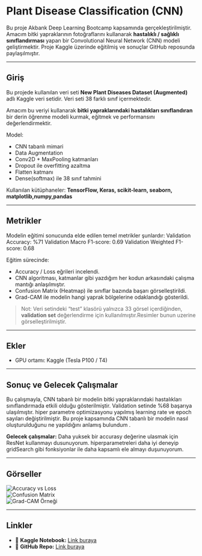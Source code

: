 # Plant Disease Classification (CNN)

Bu proje Akbank Deep Learning Bootcamp kapsamında gerçekleştirilmiştir. Amacım bitki yapraklarının fotoğraflarını kullanarak **hastalıklı / sağlıklı sınıflandırması** yapan bir Convolutional Neural Network (CNN) modeli geliştirmektir. Proje Kaggle üzerinde eğitilmiş ve sonuçlar GitHub reposunda paylaşılmıştır.  

---

## Giriş

Bu projede kullanılan veri seti **New Plant Diseases Dataset (Augmented)** adlı Kaggle veri setidir. Veri seti 38 farklı sınıf içermektedir. 

Amacım bu veriyi kullanarak **bitki yapraklarındaki hastalıkları sınıflandıran** bir derin öğrenme modeli kurmak, eğitmek ve performansını değerlendirmektir.  

Model:
- CNN tabanlı mimari
- Data Augmentation   
- Conv2D + MaxPooling katmanları  
- Dropout ile overfitting azaltma
- Flatten katmanı  
- Dense(softmax) ile 38 sınıf tahmini  

Kullanılan kütüphaneler: **TensorFlow, Keras, scikit-learn, seaborn, matplotlib,numpy,pandas**

---

## Metrikler

Modelin eğitimi sonucunda elde edilen temel metrikler şunlardır:
Validation Accuracy: %71
Validation Macro F1-score: 0.69
Validation Weighted F1-score: 0.68


Eğitim sürecinde:
- Accuracy / Loss eğrileri incelendi.
- CNN algoritması, katmanlar gibi yazdığım her kodun arkasındaki çalışma mantığı anlaşılmıştır.  
- Confusion Matrix (Heatmap) ile sınıflar bazında başarı görselleştirildi.  
- Grad-CAM ile modelin hangi yaprak bölgelerine odaklandığı gösterildi.  

> Not: Veri setindeki “test” klasörü yalnızca 33 görsel içerdiğinden, **validation set** değerlendirme için kullanılmıştır.Resimler bunun uzerine görselleştirilmiştir.

---

## Ekler

- GPU ortamı: Kaggle (Tesla P100 / T4)   

---

## Sonuç ve Gelecek Çalışmalar

Bu çalışmayla, CNN tabanlı bir modelin bitki yapraklarındaki hastalıkları sınıflandırmada etkili olduğu gösterilmiştir. Validation setinde %68 başarıya ulaşılmıştır. hiper parametre optimizasyonu yapılmış learning rate ve epoch sayıları değiştirilmiştir.
Bu proje kapsamında CNN tabanlı bir modelin nasıl oluşturulduğunu ne yapıldığını anlamış bulundum .

**Gelecek çalışmalar:**
Daha yuksek bir accurasy değerine ulasmak için ResNet kullanmayı dusunuyorum.
hiperparametreleri daha iyi deneyip gridSearch gibi fonksiyonlar ile daha kapsamlı ele almayı duşunuyorum.

---

## Görseller

![Accuracy vs Loss](figures/fig_accuracy_loss.png)  
![Confusion Matrix](figures/fig_confusion_matrix.png)  
![Grad-CAM Örneği](figures/gradcam_0.png)  

---

## Linkler

- 🔗 **Kaggle Notebook:** [Link buraya](https://www.kaggle.com/...)  
- 🔗 **GitHub Repo:** [Link buraya](https://github.com/...)  
